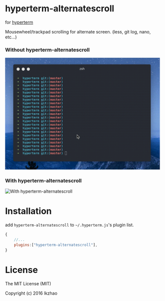 # hyperterm-alternatescroll

for [hyperterm](https://hyperterm.org/)

Mousewheel/trackpad scrolling for alternate screen. (less, git log, nano, etc...)

### Without hyperterm-alternatescroll

![Without hyperterm-alternatescroll](media/without.gif)

### With hyperterm-alternatescroll

![With hyperterm-alternatescroll](media/with.gif)

# Installation

add `hyperterm-alternatescroll` to `~/.hyperterm.js`'s plugin list.

```javascript
{
	//...
	plugins:["hyperterm-alternatescroll"],
}
```

# License

The MIT License (MIT)

Copyright (c) 2016 lkzhao
